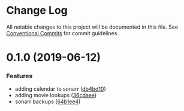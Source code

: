 # Change Log

All notable changes to this project will be documented in this file.
See [Conventional Commits](https://conventionalcommits.org) for commit guidelines.

# 0.1.0 (2019-06-12)


### Features

* adding calendar to sonarr ([db4bd10](https://git.nativecode.net/nativecode/media-clients/commits/db4bd10))
* adding movie lookups ([36cdaee](https://git.nativecode.net/nativecode/media-clients/commits/36cdaee))
* sonarr backups ([64b1ee4](https://git.nativecode.net/nativecode/media-clients/commits/64b1ee4))
